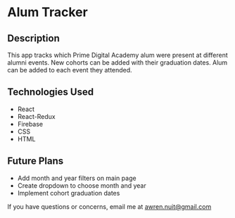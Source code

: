 # Alum Tracker

## Description

This app tracks which Prime Digital Academy alum were present at different alumni events. New cohorts can be added with their graduation dates. Alum can be added to each event they attended.

## Technologies Used

- React
- React-Redux
- Firebase
- CSS
- HTML

## Future Plans
- Add month and year filters on main page
- Create dropdown to choose month and year
- Implement cohort graduation dates

If you have questions or concerns, email me at awren.nuit@gmail.com